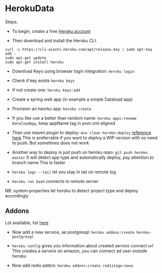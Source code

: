 # HerokuData
Steps: 
* To begin, create a free [Heroku account](https://signup.heroku.com/)

* Then download and install the Heroku CLI.
```
curl -L https://cli-assets.heroku.com/apt/release.key | sudo apt-key add -
sudo apt-get update
sudo apt-get install heroku
```

* Download Keys using browser login integration: ``heroku login``
* Check if key exists ``heroku keys``
* If not create one: ``heroku keys:add``


* Create a spring web app (in example a simple Dataload app)


* Provision an heorku app: ``heroku create``
* If you like use a better than random name: ``heroku apps:rename DataloadApp``, keep appName tag in pom.xml aligned

* Than use maven plugin to deploy: ``mvn clean heroku:deploy`` [reference here](https://devcenter.heroku.com/articles/deploying-java-applications-with-the-heroku-maven-plugin)
This is preferrable if you want to deploy a WIP version with no need to push. But sometimes does not work

* Another way to deploy is just push on heroku repo: ``git push heroku master`` It will detect app type and automatically deploy, pay attention to branch name
This is faster

* ``heroku logs --tail`` let you stay in tail on remote log 
* ``heroku run bash`` connects to remote server
  
NB: system.properties let heroku to detect project type and deploy accordingly

## Addons
Lot available, list [here](https://elements.heroku.com/addons)

* Now add a new service, ae postgresql: ``heroku addons:create heroku-postgresql``
* ``heroku config`` gives you information about created service connect url 
This creates a service on amazon, you can connect ad user outside heroku

* Now add redis addon: ``heroku addons:create redistogo:nano``